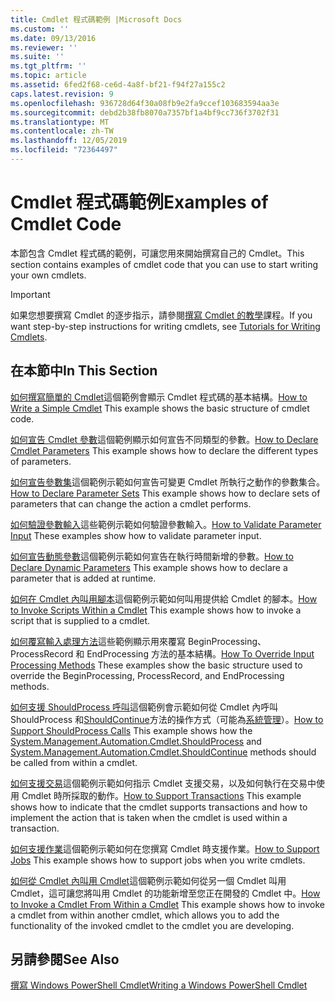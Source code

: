 ```yaml
---
title: Cmdlet 程式碼範例 |Microsoft Docs
ms.custom: ''
ms.date: 09/13/2016
ms.reviewer: ''
ms.suite: ''
ms.tgt_pltfrm: ''
ms.topic: article
ms.assetid: 6fed2f68-ce6d-4a8f-bf21-f94f27a155c2
caps.latest.revision: 9
ms.openlocfilehash: 936728d64f30a08fb9e2fa9ccef103683594aa3e
ms.sourcegitcommit: debd2b38fb8070a7357bf1a4bf9cc736f3702f31
ms.translationtype: MT
ms.contentlocale: zh-TW
ms.lasthandoff: 12/05/2019
ms.locfileid: "72364497"
---
```

# <a name="examples-of-cmdlet-code"></a><span data-ttu-id="a841e-102">Cmdlet 程式碼範例</span><span class="sxs-lookup"><span data-stu-id="a841e-102">Examples of Cmdlet Code</span></span>

<span data-ttu-id="a841e-103">本節包含 Cmdlet 程式碼的範例，可讓您用來開始撰寫自己的 Cmdlet。</span><span class="sxs-lookup"><span data-stu-id="a841e-103">This section contains examples of cmdlet code that you can use to start writing your own cmdlets.</span></span>

> [!IMPORTANT]
> <span data-ttu-id="a841e-104">如果您想要撰寫 Cmdlet 的逐步指示，請參閱[撰寫 Cmdlet 的教學](./tutorials-for-writing-cmdlets.md)課程。</span><span class="sxs-lookup"><span data-stu-id="a841e-104">If you want step-by-step instructions for writing cmdlets, see [Tutorials for Writing Cmdlets](./tutorials-for-writing-cmdlets.md).</span></span>

## <a name="in-this-section"></a><span data-ttu-id="a841e-105">在本節中</span><span class="sxs-lookup"><span data-stu-id="a841e-105">In This Section</span></span>

<span data-ttu-id="a841e-106">[如何撰寫簡單的 Cmdlet](./how-to-write-a-simple-cmdlet.md)這個範例會顯示 Cmdlet 程式碼的基本結構。</span><span class="sxs-lookup"><span data-stu-id="a841e-106">[How to Write a Simple Cmdlet](./how-to-write-a-simple-cmdlet.md) This example shows the basic structure of cmdlet code.</span></span>

<span data-ttu-id="a841e-107">[如何宣告 Cmdlet 參數](./how-to-declare-cmdlet-parameters.md)這個範例顯示如何宣告不同類型的參數。</span><span class="sxs-lookup"><span data-stu-id="a841e-107">[How to Declare Cmdlet Parameters](./how-to-declare-cmdlet-parameters.md) This example shows how to declare the different types of parameters.</span></span>

<span data-ttu-id="a841e-108">[如何宣告參數集](./how-to-declare-parameter-sets.md)這個範例示範如何宣告可變更 Cmdlet 所執行之動作的參數集合。</span><span class="sxs-lookup"><span data-stu-id="a841e-108">[How to Declare Parameter Sets](./how-to-declare-parameter-sets.md) This example shows how to declare sets of parameters that can change the action a cmdlet performs.</span></span>

<span data-ttu-id="a841e-109">[如何驗證參數輸入](./how-to-validate-parameter-input.md)這些範例示範如何驗證參數輸入。</span><span class="sxs-lookup"><span data-stu-id="a841e-109">[How to Validate Parameter Input](./how-to-validate-parameter-input.md) These examples show how to validate parameter input.</span></span>

<span data-ttu-id="a841e-110">[如何宣告動態參數](./how-to-declare-dynamic-parameters.md)這個範例示範如何宣告在執行時間新增的參數。</span><span class="sxs-lookup"><span data-stu-id="a841e-110">[How to Declare Dynamic Parameters](./how-to-declare-dynamic-parameters.md) This example shows how to declare a parameter that is added at runtime.</span></span>

<span data-ttu-id="a841e-111">[如何在 Cmdlet 內叫用腳本](./how-to-invoke-scripts-within-a-cmdlet.md)這個範例示範如何叫用提供給 Cmdlet 的腳本。</span><span class="sxs-lookup"><span data-stu-id="a841e-111">[How to Invoke Scripts Within a Cmdlet](./how-to-invoke-scripts-within-a-cmdlet.md) This example shows how to invoke a script that is supplied to a cmdlet.</span></span>

<span data-ttu-id="a841e-112">[如何覆寫輸入處理方法](./how-to-override-input-processing-methods.md)這些範例顯示用來覆寫 BeginProcessing、ProcessRecord 和 EndProcessing 方法的基本結構。</span><span class="sxs-lookup"><span data-stu-id="a841e-112">[How To Override Input Processing Methods](./how-to-override-input-processing-methods.md) These examples show the basic structure used to override the BeginProcessing, ProcessRecord, and EndProcessing methods.</span></span>

<span data-ttu-id="a841e-113">[如何支援 ShouldProcess 呼叫](./how-to-request-confirmations.md)這個範例會示範如何從 Cmdlet 內呼叫 ShouldProcess 和[ShouldContinue](/dotnet/api/System.Management.Automation.Cmdlet.ShouldContinue)方法的操作方式（可能為[系統管理](/dotnet/api/System.Management.Automation.Cmdlet.ShouldProcess)）。</span><span class="sxs-lookup"><span data-stu-id="a841e-113">[How to Support ShouldProcess Calls](./how-to-request-confirmations.md) This example shows how the [System.Management.Automation.Cmdlet.ShouldProcess](/dotnet/api/System.Management.Automation.Cmdlet.ShouldProcess) and [System.Management.Automation.Cmdlet.ShouldContinue](/dotnet/api/System.Management.Automation.Cmdlet.ShouldContinue) methods should be called from within a cmdlet.</span></span>

<span data-ttu-id="a841e-114">[如何支援交易](./how-to-support-transactions.md)這個範例示範如何指示 Cmdlet 支援交易，以及如何執行在交易中使用 Cmdlet 時所採取的動作。</span><span class="sxs-lookup"><span data-stu-id="a841e-114">[How to Support Transactions](./how-to-support-transactions.md) This example shows how to indicate that the cmdlet supports transactions and how to implement the action that is taken when the cmdlet is used within a transaction.</span></span>

<span data-ttu-id="a841e-115">[如何支援作業](./how-to-support-jobs.md)這個範例示範如何在您撰寫 Cmdlet 時支援作業。</span><span class="sxs-lookup"><span data-stu-id="a841e-115">[How to Support Jobs](./how-to-support-jobs.md) This example shows how to support jobs when you write cmdlets.</span></span>

<span data-ttu-id="a841e-116">[如何從 Cmdlet 內叫用 Cmdlet](./how-to-invoke-a-cmdlet-from-within-a-cmdlet.md)這個範例示範如何從另一個 Cmdlet 叫用 Cmdlet，這可讓您將叫用 Cmdlet 的功能新增至您正在開發的 Cmdlet 中。</span><span class="sxs-lookup"><span data-stu-id="a841e-116">[How to Invoke a Cmdlet From Within a Cmdlet](./how-to-invoke-a-cmdlet-from-within-a-cmdlet.md) This example shows how to invoke a cmdlet from within another cmdlet, which allows you to add the functionality of the invoked cmdlet to the cmdlet you are developing.</span></span>

## <a name="see-also"></a><span data-ttu-id="a841e-117">另請參閱</span><span class="sxs-lookup"><span data-stu-id="a841e-117">See Also</span></span>

[<span data-ttu-id="a841e-118">撰寫 Windows PowerShell Cmdlet</span><span class="sxs-lookup"><span data-stu-id="a841e-118">Writing a Windows PowerShell Cmdlet</span></span>](./writing-a-windows-powershell-cmdlet.md)
